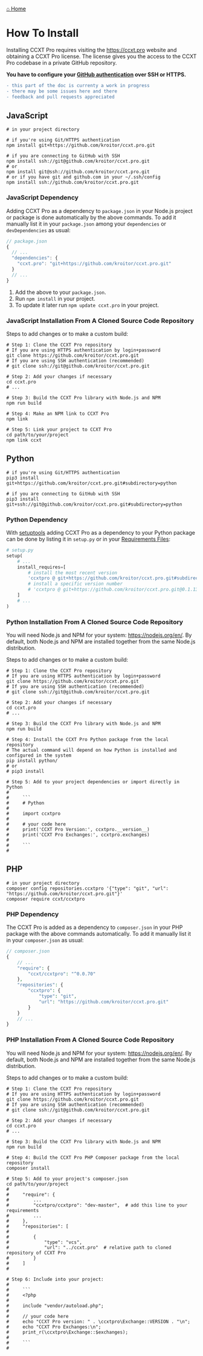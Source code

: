 [&#8962; Home](ccxt.pro)

# How To Install

Installing CCXT Pro requires visiting the https://ccxt.pro website and obtaining a CCXT Pro license. The license gives you the access to the CCXT Pro codebase in a private GitHub repository.

**You have to configure your [GitHub authentication](https://docs.github.com/en/github/authenticating-to-github) over SSH or HTTPS.**

```diff
- this part of the doc is currenty a work in progress
- there may be some issues here and there
- feedback and pull requests appreciated
```

## JavaScript

```shell
# in your project directory

# if you're using Git/HTTPS authentication
npm install git+https://github.com/kroitor/ccxt.pro.git

# if you are connecting to GitHub with SSH
npm install ssh://git@github.com/kroitor/ccxt.pro.git
# or
npm install git@ssh://github.com/kroitor/ccxt.pro.git
# or if you have git and github.com in your ~/.ssh/config
npm install ssh://github.com/kroitor/ccxt.pro.git
```

### JavaScript Dependency

Adding CCXT Pro as a dependency to `package.json` in your Node.js project or package is done automatically by the above commands. To add it manually list it in your `package.json` among your `dependencies` or `devDependencies` as usual:

```JavaScript
// package.json
{
  // ...
  "dependencies": {
    "ccxt.pro": "git+https://github.com/kroitor/ccxt.pro.git"
  }
  // ...
}
```

1. Add the above to your `package.json`.
2. Run `npm install` in your project.
3. To update it later run `npm update ccxt.pro` in your project.

### JavaScript Installation From A Cloned Source Code Repository

Steps to add changes or to make a custom build:

```shell
# Step 1: Clone the CCXT Pro repository
# If you are using HTTPS authentication by login+password
git clone https://github.com/kroitor/ccxt.pro.git
# If you are using SSH authentication (recommended)
# git clone ssh://git@github.com/kroitor/ccxt.pro.git

# Step 2: Add your changes if necessary
cd ccxt.pro
# ...

# Step 3: Build the CCXT Pro library with Node.js and NPM
npm run build

# Step 4: Make an NPM link to CCXT Pro
npm link

# Step 5: Link your project to CCXT Pro
cd path/to/your/project
npm link ccxt
```

## Python

```shell
# if you're using Git/HTTPS authentication
pip3 install git+https://github.com/kroitor/ccxt.pro.git#subdirectory=python

# if you are connecting to GitHub with SSH
pip3 install git+ssh://git@github.com/kroitor/ccxt.pro.git#subdirectory=python
```

### Python Dependency

With [setuptools](https://setuptools.readthedocs.io/en/latest/) adding CCXT Pro as a dependency to your Python package can be done by listing it in `setup.py` or in your [Requirements Files](https://pip.pypa.io/en/latest/user_guide/#requirements-files):

```Python
# setup.py
setup(
    # ...
    install_requires=[
        # install the most recent version
        'ccxtpro @ git+https://github.com/kroitor/ccxt.pro.git#subdirectory=python'
        # install a specific version number
        # 'ccxtpro @ git+https://github.com/kroitor/ccxt.pro.git@0.1.13#subdirectory=python'
    ]
    # ...
)
```

### Python Installation From A Cloned Source Code Repository

You will need Node.js and NPM for your system: https://nodejs.org/en/.
By default, both Node.js and NPM are installed together from the same Node.js distribution.

Steps to add changes or to make a custom build:

```shell
# Step 1: Clone the CCXT Pro repository
# If you are using HTTPS authentication by login+password
git clone https://github.com/kroitor/ccxt.pro.git
# If you are using SSH authentication (recommended)
# git clone ssh://git@github.com/kroitor/ccxt.pro.git

# Step 2: Add your changes if necessary
cd ccxt.pro
# ...

# Step 3: Build the CCXT Pro library with Node.js and NPM
npm run build

# Step 4: Install the CCXT Pro Python package from the local repository
# The actual command will depend on how Python is installed and configured in the system
pip install python/
# or
# pip3 install

# Step 5: Add to your project dependencies or import directly in Python
#
#     ```
#     # Python
#
#     import ccxtpro
#
#     # your code here
#     print('CCXT Pro Version:', ccxtpro.__version__)
#     print('CCXT Pro Exchanges:', ccxtpro.exchanges)
#
#     ```
#
```

## PHP

```shell
# in your project directory
composer config repositories.ccxtpro '{"type": "git", "url": "https://github.com/kroitor/ccxt.pro.git"}'
composer require ccxt/ccxtpro
```

### PHP Dependency

The CCXT Pro is added as a dependency to `composer.json` in your PHP package with the above commands automatically. To add it manually list it in your `composer.json` as usual:

```PHP
// composer.json
{
    // ...
    "require": {
        "ccxt/ccxtpro": "^0.0.70"
    },
    "repositories": {
        "ccxtpro": {
            "type": "git",
            "url": "https://github.com/kroitor/ccxt.pro.git"
        }
    }
    // ...
}
```

### PHP Installation From A Cloned Source Code Repository

You will need Node.js and NPM for your system: https://nodejs.org/en/.
By default, both Node.js and NPM are installed together from the same Node.js distribution.

Steps to add changes or to make a custom build:

```shell
# Step 1: Clone the CCXT Pro repository
# If you are using HTTPS authentication by login+password
git clone https://github.com/kroitor/ccxt.pro.git
# If you are using SSH authentication (recommended)
# git clone ssh://git@github.com/kroitor/ccxt.pro.git

# Step 2: Add your changes if necessary
cd ccxt.pro
# ...

# Step 3: Build the CCXT Pro library with Node.js and NPM
npm run build

# Step 4: Build the CCXT Pro PHP Composer package from the local repository
composer install

# Step 5: Add to your project's composer.json
cd path/to/your/project
#
#     "require": {
#         ...
#         "ccxtpro/ccxtpro": "dev-master",  # add this line to your requirements
#         ...
#     },
#     "repositories": [
#
#         {
#             "type": "vcs",
#             "url": "../ccxt.pro"  # relative path to cloned repository of CCXT Pro
#         }
#     ]
#

# Step 6: Include into your project:
#
#     ```
#     <?php
#
#     include "vendor/autoload.php";
#
#     // your code here
#     echo "CCXT Pro version: " . \ccxtpro\Exchange::VERSION . "\n";
#     echo "CCXT Pro Exchanges:\n";
#     print_r(\ccxtpro\Exchange::$exchanges);
#
#     ```
#
```
